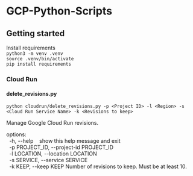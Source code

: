 # GCP-Python-Scripts

## Getting started
Install requirements<br/>
`python3 -m venv .venv`<br/>
`source .venv/bin/activate`<br/>
`pip install requirements`<br/>

### Cloud Run
#### delete_revisions.py
`python cloudrun/delete_revisions.py -p <Project ID> -l <Region> -s <Cloud Run Service Name> -k <Revisions to keep> `

Manage Google Cloud Run revisions.

options:<br/>
&nbsp;&nbsp;-h, --help&nbsp;&nbsp;&nbsp;&nbsp;show this help message and exit<br/>
&nbsp;&nbsp;-p PROJECT_ID, --project-id PROJECT_ID<br/>
&nbsp;&nbsp;-l LOCATION, --location LOCATION<br/>
&nbsp;&nbsp;-s SERVICE, --service SERVICE<br/>
&nbsp;&nbsp;-k KEEP, --keep KEEP  Number of revisions to keep. Must be at least 10.<br/>
